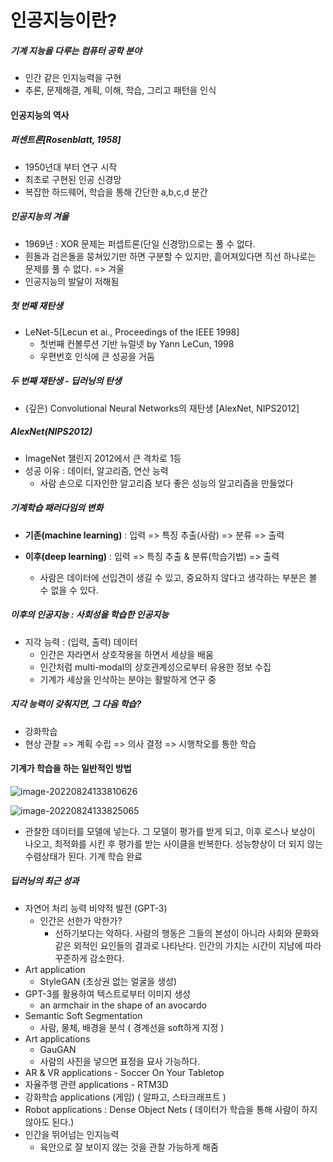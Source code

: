 # 인공지능이란?

##### 기계 지능을 다루는 컴퓨터 공학 분야

* 인간 같은 인지능력을 구현
* 추론, 문제해결, 계획, 이해, 학습, 그리고 패턴을 인식



#### 인공지능의 역사

##### 퍼센트론[Rosenblatt, 1958]

* 1950년대 부터 연구 시작
* 최초로 구현된 인공 신경망
* 복잡한 하드웨어,  학습을 통해 간단한 a,b,c,d 분간

##### 인공지능의 겨울

* 1969년 : XOR 문제는 퍼셉트론(단일 신경망)으로는 풀 수 없다.
* 흰돌과 검은돌을 뭉쳐있기만 하면 구분할 수 있지만, 흩어져있다면 직선 하나로는 문제를 풀 수 없다. => 겨울
* 인공지능의 발달이 저해됨

##### 첫 번째 재탄생

* LeNet-5[Lecun et ai., Proceedings of the IEEE 1998]
  * 첫번째 컨볼루션 기반 뉴럴넷 by Yann LeCun, 1998
  * 우편번호 인식에 큰 성공을 거둠

##### 두 번째 재탄생 - 딥러닝의 탄생

* (깊은) Convolutional Neural Networks의 재탄생 [AlexNet, NIPS2012]

##### AlexNet(NIPS2012)

* ImageNet 챌린지 2012에서 큰 격차로 1등
* 성공 이유 : 데이터, 알고리즘, 연산 능력
  * 사람 손으로 디자인한 알고리즘 보다 좋은 성능의 알고리즘을 만들었다

##### 기계학습 패러다임의 변화

* **기존(machine learning)** : 입력 => 특징 추출(사람) => 분류 => 출력

* **이후(deep learning)** : 입력 => 특징 추출 & 분류(학습기법) => 출력
  * 사람은 데이터에 선입견이 생길 수 있고, 중요하지 않다고 생각하는 부분은 볼 수 없을 수 있다.



##### 이후의 인공지능 : 사회성을 학습한 인공지능

* 지각 능력 : (입력, 출력) 데이터
  * 인간은 자라면서 상호작용을 하면서 세상을 배움
  * 인간처럼 multi-modal의 상호관계성으로부터 유용한 정보 수집
  * 기계가 세상을 인삭하는 분야는 활발하게 연구 중

##### 지각 능력이 갖춰지면, 그 다음 학습?

* 강화학습
* 현상 관찰 => 계획 수립 => 의사 결정 => 시행착오를 통한 학습



#### 기계가 학습을 하는 일반적인 방법

![image-20220824133810626](C:\Users\SSAFY\Desktop\TIL\note\AI\인공지능(1)\image-20220824133810626.png)

![image-20220824133825065](C:\Users\SSAFY\Desktop\TIL\note\AI\인공지능(1)\image-20220824133825065.png)

* 관찰한 데이터를 모델에 넣는다. 그 모델이 평가를 받게 되고, 이후 로스나 보상이 나오고, 최적화를 시킨 후 평가를 받는 사이클을 반복한다. 성능향상이 더 되지 않는 수렴상태가 된다. 기계 학습 완료



##### 딥러닝의 최근 성과

* 자연어 처리 능력 비약적 발전 (GPT-3)
  * 인간은 선한가 악한가?
    * 선하기보다는 악하다. 사람의 행동은 그들의 본성이 아니라 사회와 문화와 같은 외적인 요인들의 결과로 나타난다. 인간의 가치는 시간이 지남에 따라 꾸준하게 감소한다.
* Art application
  * StyleGAN (초상권 없는 얼굴을 생성)
* GPT-3를 활용하여 텍스트로부터 이미지 생성
  * an armchair in the shape of an avocardo
* Semantic Soft Segmentation
  * 사람, 물체, 배경을 분석 ( 경계선을 soft하게 지정 )
* Art applications
  * GauGAN
  * 사람의 사진을 넣으면 표정을 묘사 가능하다.
* AR & VR applications - Soccer On Your Tabletop
* 자율주행 관련 applications - RTM3D
* 강화학습 applications (게임) ( 알파고, 스타크래프트 )
* Robot applications : Dense Object Nets ( 데이터가 학습을 통해 사람이 하지 않아도 된다.)
* 인간을 뛰어넘는 인지능력
  * 육안으로 잘 보이지 않는 것을 관찰 가능하게 해줌